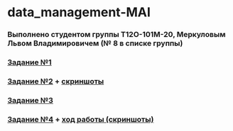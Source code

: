 # data_management-MAI
### Выполнено студентом группы Т12О-101М-20, Меркуловым Львом Владимировичем (№ 8 в списке группы)
### [Задание №1](https://github.com/Dermogod/data_management-MAI/edit/master/hw_1.sql) 
### [Задание №2](https://github.com/Dermogod/data_management-MAI/edit/master/hw_2.sql) + [скриншоты](https://github.com/Dermogod/data_management-MAI/blob/master/hw_2_screenshots.pdf)
### [Задание №3](https://github.com/Dermogod/data_management-MAI/edit/master/hw_3.sql)
### [Задание №4](https://github.com/Dermogod/data_management-MAI/edit/master/hw_4.sql) + [ход работы (скриншоты)](https://github.com/Dermogod/data_management-MAI/blob/master/hw_4_screenshots.pdf)
